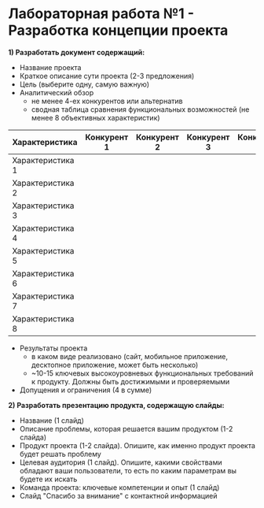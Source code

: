 Лабораторная работа №1 - Разработка концепции проекта
=====================================================

__1) Разработать документ содержащий:__

- Название проекта
- Краткое описание сути проекта (2-3 предложения)
- Цель (выберите одну, самую важную)
- Аналитический обзор 
  - не менее 4-ех конкурентов или альтернатив
  - сводная таблица сравнения функциональных возможностей (не менее 8 объективных характеристик)

| Характеристика   | Конкурент 1 |  Конкурент 2 |  Конкурент 3 |  Конкурент 4 | Ваш продукт
|------------|--------------|---------------|---------------|---------------|--------------
| Характеристика 1 |              |               |               |                |
| Характеристика 2 |              |               |               |                |
| Характеристика 3 |              |               |               |                |
| Характеристика 4 |              |               |               |                |
| Характеристика 5 |              |               |               |                |
| Характеристика 6 |              |               |               |                |
| Характеристика 7 |              |               |               |                |
| Характеристика 8 |              |               |               |                |

- Результаты проекта 
  - в каком виде реализовано (сайт, мобильное приложение, десктопное приложение, может быть несколько)
  - ~10-15 ключевых высокоуровневых функциональных требований к продукту. Должны быть достижимыми и проверяемыми
- Допущения и ограничения (4 в сумме)


__2) Разработать презентацию продукта, содержащую слайды:__

- Название (1 слайд)
- Описание проблемы, которая решается вашим продуктом (1-2 слайда)
- Продукт проекта (1-2 слайда). Опишите, как именно продукт проекта будет решать проблему 
- Целевая аудитория (1 слайд). Опишите, какими свойствами обладают ваши пользователи, то есть по каким параметрам вы будете их искать
- Команда проекта: ключевые компетенции и опыт (1 слайд)
- Слайд "Спасибо за внимание" с контактной информацией
